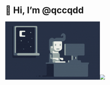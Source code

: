 # 👋 Hi, I’m @qccqdd

<img alt="Night Coding" src="https://raw.githubusercontent.com/AVS1508/AVS1508/master/assets/Night-Coding.gif" align="centre"><img height="180em" src="https://github-readme-stats-eight-theta.vercel.app/api?username=qccqdd&show_icons=true&theme=algolia&include_all_commits=true&count_private=true"/><br>
<br>
<!---
qccqdd/qccqdd is a ✨ special ✨ repository because its `README.md` (this file) appears on your GitHub profile.
You can click the Preview link to take a look at your changes.
--->
